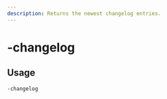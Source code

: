 ```yaml
---
description: Returns the newest changelog entries.
---
```


# -changelog

## Usage
```
-changelog
```
